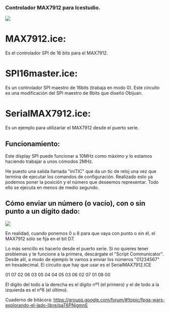 ### Controlador MAX7912 para Icestudio.

![](https://groups.google.com/group/fpga-wars-explorando-el-lado-libre/attach/44f4e69b43eb/SPI7SEGDISPLAY.jpg?part=0.4&view=1&authuser=0)

# MAX7912.ice:
Es el controlador SPI de 16 bits para el MAX7912.

# SPI16master.ice:
Es un controlador SPI maestro de 16bits (trabaja en modo 0). Este circuito es una modificación del SPI maestro de 8bits
que diseñó Obijuan.

# SerialMAX7912.ice:
Es un ejemplo para utilizarlar el MAX7912 desde el puerto serie.

## Funcionamiento:

Este display SPI puede funcionar a 10MHz como máximo y lo estamos haciendo trabajar a unos cómodos 2MHz.

He puesto una salida llamada "iniTIC" que da un tic de reloj una vez que termina de ejecutar los comandos de configuración.
Realizado esto ya podemos poner la posición y el número que deseemos representar. Todo ello se ejecuta en menos de medio segundo.

## Cómo enviar un número (o vacío), con o sin punto a un dígito dado:

![](https://groups.google.com/group/fpga-wars-explorando-el-lado-libre/attach/1cc89029cccb1/crokis.PNG?part=0.5&view=1&authuser=0)


En realidad, cuando ponemos 0 u 8 para que vaya con punto o sin él, el MAX7912 sólo se fija en el bit D7.

Lo más sencillo es hacerlo desde el puerto serie. Si no quieres tener problemas y te funcione a la primera, descárgate el
"Script Communicator". Desde allí, a modo de ejemplo le vamos a enviar los números "01234567" en hexadecimal.
El circuito que hay que usar es el SerialMAX7912.ICE

01 07 02 06 03 05 04 04 05 03 06 02 07 01 08 00

El dígito del todo a la derecha es el dígito nº1 (el primero) y el de todo a la izquierda es el nº8 (el último).

Cuaderno de bitácora: https://groups.google.com/forum/#!topic/fpga-wars-explorando-el-lado-libre/paT6PNjgmnE
